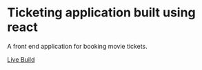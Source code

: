 # Ticketing application built using react

A front end application for booking movie tickets. 

[Live Build](https://ticket-main-branch.netlify.app/)
